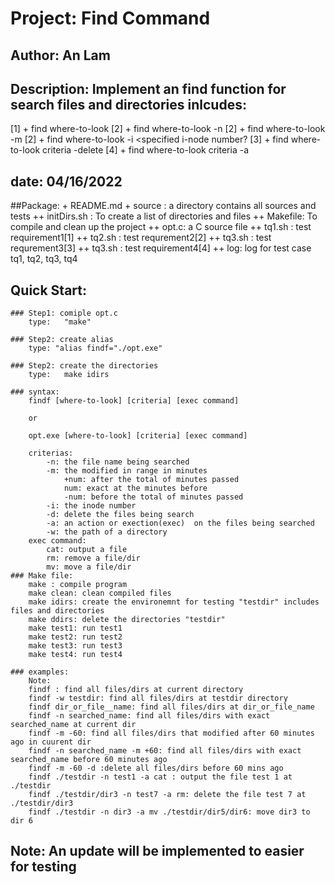# Project: Find Command
## Author: An Lam
## Description: Implement an find function for search files and directories inlcudes:
[1]	+ find where-to-look
[2]	+ find where-to-look -n <specific name>
[2]	+ find where-to-look -m <specified number of minutes>
[2]	+ find where-to-look -i <specified i-node number?
[3]	+ find where-to-look criteria -delete
[4]	+ find where-to-look criteria -a
## date: 04/16/2022

##Package:
	+ README.md
	+ source  : a directory contains all sources and tests
	++ initDirs.sh : To create a list of directories and files 
	++ Makefile:	To compile and clean up the project
	++ opt.c:	a C source file
	++ tq1.sh : test requirement1[1]
	++ tq2.sh : test requrement2[2]
	++ tq3.sh : test requrement3[3]
	++ tq3.sh : test requirement4[4] 
	++ log: log for test case tq1, tq2, tq3, tq4

## Quick Start:
	### Step1: comiple opt.c
		type:	"make"
	
	### Step2: create alias
		type: "alias findf="./opt.exe"

	### Step2: create the directories 
		type:	make idirs

	### syntax:
		findf [where-to-look] [criteria] [exec command]

		or

		opt.exe [where-to-look] [criteria] [exec command]

		criterias: 
			-n: the file name being searched
			-m: the modified in range in minutes
				+num: after the total of minutes passed
				num: exact at the minutes before
				-num: before the total of minutes passed
			-i: the inode number
			-d: delete the files being search
			-a: an action or exection(exec)  on the files being searched
			-w: the path of a directory 
		exec command:
			cat: output a file
			rm: remove a file/dir
			mv: move a file/dir
	### Make file:
		make : compile program
		make clean: clean compiled files
		make idirs: create the environemnt for testing "testdir" includes files and directories
		make ddirs: delete the directories "testdir"
		make test1: run test1
		make test2: run test2
		make test3: run test3
		make test4: run test4
			 
	### examples:
		Note: 
		findf : find all files/dirs at current directory
		findf -w testdir: find all files/dirs at testdir directory
		findf dir_or_file__name: find all files/dirs at dir_or_file_name
		findf -n searched_name: find all files/dirs with exact searched_name at current dir
		findf -m -60: find all files/dirs that modified after 60 minutes ago in cuurent dir
		findf -n searched_name -m +60: find all files/dirs with exact searched_name before 60 minutes ago
		findf -m -60 -d :delete all files/dirs before 60 mins ago
		findf ./testdir -n test1 -a cat : output the file test 1 at ./testdir
		findf ./testdir/dir3 -n test7 -a rm: delete the file test 7 at ./testdir/dir3 
		findf ./testdir -n dir3 -a mv ./testdir/dir5/dir6: move dir3 to dir 6
 
## Note: An update will be implemented to easier for testing
